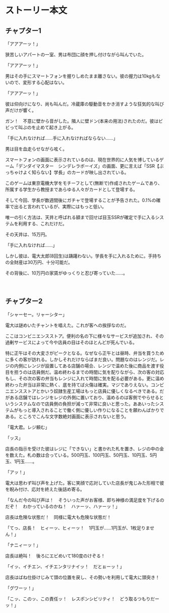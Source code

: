 ストーリー本文
=

## チャプター1
「アアアーッ！」

狭苦しいアパートの一室、男は布団に顔を押し付けながら叫んでいた。

「アアアーッ！」

男はその手にスマートフォンを握りしめたまま離さない。彼の握力は10kgもないので、変形する心配はない。

「アアアーッ！」

彼は仰向けになり、尚も叫んだ。冷蔵庫の駆動音をかき消すような狂気的な叫び声だけが響く。

ガン！　不意に壁から音がした。隣人に壁ドン(本来の用法)されたのだ。彼はビビって叫ぶのを止めて起き上がる。

「手に入れなければ……手に入れなければならない……」

男は目を血走らせながら呟く。

スマートフォンの画面に表示されているのは、現在世界的に人気を博しているゲーム「デンダイマスター　シンデレラボーイズ」の画面、更に言えば「SSR【ぶっちゃけよく知らない】学長」のカードが映し出されている。

このゲームは東京電機大学をモチーフとして(無断で)作成されたゲームであり、所属する学生から教授まであらゆる人々がカードとして登場する。

そして今回、学長が数週間後にガチャで登場することが予告された。0.1%の確率で出ると言われているが、実際にはもっと低い。

唯一の引く方法は、天井と呼ばれる額まで回せば目玉SSRが確定で手に入るシステムを利用する、これだけだ。

その天井は、15万円。

「手に入れなければ……」

しかし彼は、電大太郎(8回生)は躊躇わない。学長を手に入れるために。手持ちの全財産は30万円、十分可能だ。

その背後に、10万円の家賃がゆっくりと忍び寄っていた……。

　

## チャプター2

「シャーセー。リャーシター」

電大は謎めいたチャントを唱えた。これが客への挨拶なのだ。

ここはコンビニエンスストア。便利の名の下に様々なサービスが追加され、その過剰サービスによって今や店員の目はそのほとんどが死んでいる。

特に正午はその大変さがピークとなる。なぜなら正午とは昼時、弁当を買うために多くの客が訪れる。しかしそれだけならばまだ良い。問題なのはレンジだ。レジの内側にレンジが設置してある店舗の場合、レンジで温めた後に商品を渡す役目を担うのは店員側だ。温め終わるまでの時間に気を配りながら、次の客の対応もし、その次の客の弁当もレンジに入れて時間に気を配る必要がある。更に温め終わった弁当は非常に熱く、底を持てば火傷は確実。マジでありえない。コンビニエンスストアとかいう奴隷生産工場はもっと店員に優しくなるべきである。だがある店舗ではレンジをレジの外側に置いており、温めるのは客側でやらせるというシステムなので店員側の負担が減って非常に良いと思った。ああいったシステムがもっと導入されることで働く側に優しい作りになることを願わんばかりである。ところでこんな文字数絶対画面に表示されないと思う。

「電大君。レジ頼む」

「ッス」

店長の指示を受けた彼はレジに「できない」と書かれた札を置き、レジの中の金を数えた。札の数は合っている。500円玉、100円玉、50円玉、10円玉、5円玉、1円玉……。

「アッ！」

電大は思わず叫び声を上げた。客に笑顔で応対していた店長が鬼じみた形相で彼を睨み付け、応対を終えた後詰め寄る。

「なんだ今の叫び声は！　そういった声がお客様、即ち神様の満足度を下げるのだぞ！　わかっているのかね！　ハァーッ、ハァーッ！」

店長は危険な状態だ！　同様に電大も危険な状態だ！

「てっ、店長！　ヒィーッ、ヒィーッ！　1円玉が……1円玉が、1枚足りません！」

「ナニィーッ！」

店長は絶叫！　後ろにエビめいて180度のけぞる！

「イッ、イチエン、イチエンタリナイッ！　だとぉーッ！」

店長はばね仕掛けじみて頭の位置を戻し、その勢いを利用して電大に頭突き！

「グワーッ！」

「こッ、このッ、この責任ッ！　レスポンシビリティ！　どう取るつもりだーッ！」
